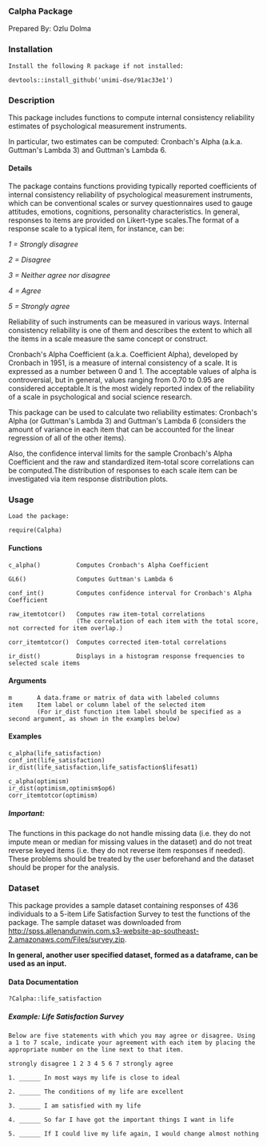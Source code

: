 ### **Calpha Package**
Prepared By: Ozlu Dolma


### **Installation**

    Install the following R package if not installed:

    devtools::install_github('unimi-dse/91ac33e1')

### **Description**

This package includes functions to compute internal consistency reliability estimates of psychological measurement instruments.

In particular, two estimates can be computed: Cronbach's Alpha (a.k.a. Guttman's Lambda 3) and Guttman's Lambda 6. 

#### **Details**

The package contains functions providing typically reported coefficients of internal consistency reliability of psychological measurement instruments, which can be conventional scales or survey questionnaires used to gauge attitudes, emotions, cognitions, personality characteristics.
In general, responses to items are provided on Likert-type scales.The format of a response scale to a typical item, for instance, can be:

*1 = Strongly disagree*

*2 = Disagree*

*3 = Neither agree nor disagree*

*4 = Agree*

*5 = Strongly agree*

Reliability of such instruments can be measured in various ways. Internal consistency reliability is one of them and describes the extent to which all the items in a scale measure the same concept or construct.

Cronbach's Alpha Coefficient (a.k.a. Coefficient Alpha), developed by Cronbach in 1951, is a measure of internal consistency of a scale. It is expressed as a number between 0 and 1. The acceptable values of alpha is controversial, but in general, values ranging from 0.70 to 0.95 are considered acceptable.It is the most widely reported index of the reliability of a scale in psychological and social science research.

This package can be used to calculate two reliability estimates: Cronbach's Alpha (or Guttman's Lambda 3) and Guttman's Lambda 6 (considers the amount of variance in each item that can be accounted for the linear regression of all of the other items). 

Also, the confidence interval limits for the sample Cronbach's Alpha Coefficient and the raw and standardized item-total score correlations can be computed.The distribution of responses to each scale item can be investigated via item response distribution plots.

### **Usage**

    Load the package:

    require(Calpha)


#### **Functions**

    c_alpha()          Computes Cronbach's Alpha Coefficient

    GL6()              Computes Guttman's Lambda 6

    conf_int()         Computes confidence interval for Cronbach's Alpha Coefficient

    raw_itemtotcor()   Computes raw item-total correlations 
                       (The correlation of each item with the total score, not corrected for item overlap.)

    corr_itemtotcor()  Computes corrected item-total correlations

    ir_dist()          Displays in a histogram response frequencies to selected scale items

#### **Arguments**

    m       A data.frame or matrix of data with labeled columns
    item    Item label or column label of the selected item 
            (For ir_dist function item label should be specified as a second argument, as shown in the examples below)

#### **Examples**

    c_alpha(life_satisfaction)
    conf_int(life_satisfaction)
    ir_dist(life_satisfaction,life_satisfaction$lifesat1)
    
    c_alpha(optimism)
    ir_dist(optimism,optimism$op6)
    corr_itemtotcor(optimism)

##### **Important:**

The functions in this package do not handle missing data (i.e. they do not impute mean or median for missing values in the dataset) and do not treat reverse keyed items (i.e. they do not reverse item responses if needed). These problems should be treated by the user beforehand and the dataset should be proper for the analysis.


### **Dataset**

This package provides a sample dataset containing responses of 436 individuals to a 5-item Life Satisfaction Survey to test the functions of the package. The sample dataset was downloaded from http://spss.allenandunwin.com.s3-website-ap-southeast-2.amazonaws.com/Files/survey.zip.

**In general, another user specified dataset, formed as a dataframe, can be used as an input.**

#### **Data Documentation**

    ?Calpha::life_satisfaction

##### **Example: Life Satisfaction Survey**

    Below are five statements with which you may agree or disagree. Using a 1 to 7 scale, indicate your agreement with each item by placing the appropriate number on the line next to that item.

    strongly disagree 1 2 3 4 5 6 7 strongly agree

    1. ______ In most ways my life is close to ideal

    2. ______ The conditions of my life are excellent

    3. ______ I am satisfied with my life

    4. ______ So far I have got the important things I want in life

    5. ______ If I could live my life again, I would change almost nothing



